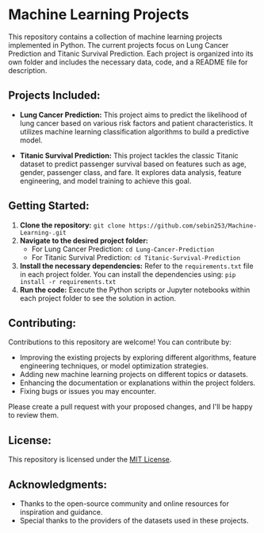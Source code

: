 # Machine Learning Projects

This repository contains a collection of machine learning projects implemented in Python. The current projects focus on Lung Cancer Prediction and Titanic Survival Prediction. Each project is organized into its own folder and includes the necessary data, code, and a README file for description.

## Projects Included:

* **Lung Cancer Prediction:** This project aims to predict the likelihood of lung cancer based on various risk factors and patient characteristics. It utilizes machine learning classification algorithms to build a predictive model.

* **Titanic Survival Prediction:** This project tackles the classic Titanic dataset to predict passenger survival based on features such as age, gender, passenger class, and fare. It explores data analysis, feature engineering, and model training to achieve this goal.

## Getting Started:

1. **Clone the repository:** `git clone https://github.com/sebin253/Machine-Learning-.git`
2. **Navigate to the desired project folder:**
   - For Lung Cancer Prediction: `cd Lung-Cancer-Prediction`
   - For Titanic Survival Prediction: `cd Titanic-Survival-Prediction`
3. **Install the necessary dependencies:** Refer to the `requirements.txt` file in each project folder. You can install the dependencies using: `pip install -r requirements.txt`
4. **Run the code:** Execute the Python scripts or Jupyter notebooks within each project folder to see the solution in action.

## Contributing:

Contributions to this repository are welcome! You can contribute by:

* Improving the existing projects by exploring different algorithms, feature engineering techniques, or model optimization strategies.
* Adding new machine learning projects on different topics or datasets.
* Enhancing the documentation or explanations within the project folders.
* Fixing bugs or issues you may encounter.

Please create a pull request with your proposed changes, and I'll be happy to review them.

## License:

This repository is licensed under the [MIT License](LICENSE).

## Acknowledgments:

* Thanks to the open-source community and online resources for inspiration and guidance.
* Special thanks to the providers of the datasets used in these projects.
